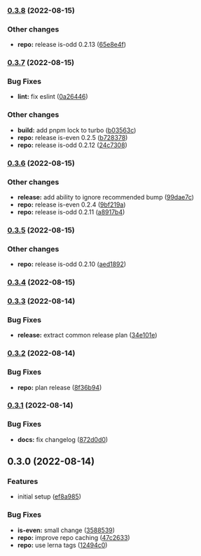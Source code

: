 

### [0.3.8](https://github.com/tuan231195/monorepo-template/compare/odd-server@0.3.7...odd-server@0.3.8) (2022-08-15)


### Other changes

* **repo:** release is-odd 0.2.13 ([65e8e4f](https://github.com/tuan231195/monorepo-template/commit/65e8e4f8d43b118d7e7226880fb4ec3724e29d7f))

### [0.3.7](https://github.com/tuan231195/monorepo-template/compare/odd-server@0.3.6...odd-server@0.3.7) (2022-08-15)


### Bug Fixes

* **lint:** fix eslint ([0a26446](https://github.com/tuan231195/monorepo-template/commit/0a2644655d0247ec13f24f38253f66d7e7a29d5d))


### Other changes

* **build:** add pnpm lock to turbo ([b03563c](https://github.com/tuan231195/monorepo-template/commit/b03563c9965a5323bdc7db70f0c807a41fe933ba))
* **repo:** release is-even 0.2.5 ([b728378](https://github.com/tuan231195/monorepo-template/commit/b728378f4517065206c79313d59f61b2e9c7d736))
* **repo:** release is-odd 0.2.12 ([24c7308](https://github.com/tuan231195/monorepo-template/commit/24c73086de6c8f3fc529725b348134ac298152f8))

### [0.3.6](https://github.com/tuan231195/monorepo-template/compare/odd-server@0.3.5...odd-server@0.3.6) (2022-08-15)


### Other changes

* **release:** add ability to ignore recommended bump ([99dae7c](https://github.com/tuan231195/monorepo-template/commit/99dae7c5b8c31daa072b8355080d684cdd3fe203))
* **repo:** release is-even 0.2.4 ([9bf219a](https://github.com/tuan231195/monorepo-template/commit/9bf219a35f3720f467d6acd9fff2ef50f6f7361a))
* **repo:** release is-odd 0.2.11 ([a8917b4](https://github.com/tuan231195/monorepo-template/commit/a8917b46b8131a41bb30298bccf133be5eef8c44))

### [0.3.5](https://github.com/tuan231195/monorepo-template/compare/odd-server@0.3.4...odd-server@0.3.5) (2022-08-15)


### Other changes

* **repo:** release is-odd 0.2.10 ([aed1892](https://github.com/tuan231195/monorepo-template/commit/aed189234c23a6bf58f96952211ce907f96b7a12))

### [0.3.4](https://github.com/tuan231195/monorepo-template/compare/odd-server@0.3.3...odd-server@0.3.4) (2022-08-15)

### [0.3.3](https://github.com/tuan231195/monorepo-template/compare/odd-server@0.3.2...odd-server@0.3.3) (2022-08-14)


### Bug Fixes

* **release:** extract common release plan ([34e101e](https://github.com/tuan231195/monorepo-template/commit/34e101e6c3fee78679a727c1dfafcb69774769ac))

### [0.3.2](https://github.com/tuan231195/monorepo-template/compare/odd-server@0.3.1...odd-server@0.3.2) (2022-08-14)


### Bug Fixes

* **repo:** plan release ([8f36b94](https://github.com/tuan231195/monorepo-template/commit/8f36b9451c047e0770e68013ee054921608b78df))

### [0.3.1](https://github.com/tuan231195/monorepo-template/compare/odd-server@0.3.0...odd-server@0.3.1) (2022-08-14)


### Bug Fixes

* **docs:** fix changelog ([872d0d0](https://github.com/tuan231195/monorepo-template/commit/872d0d01e09a63391db09046dcdd323163d00e3e))

## 0.3.0 (2022-08-14)


### Features

* initial setup ([ef8a985](https://github.com/tuan231195/monorepo-template/commit/ef8a98584c0b3ee00e3a8d07bf441382374ba38c))


### Bug Fixes

* **is-even:** small change ([3588539](https://github.com/tuan231195/monorepo-template/commit/3588539641ede3660a22fd535f26e17f0e70df6c))
* **repo:** improve repo caching ([47c2633](https://github.com/tuan231195/monorepo-template/commit/47c26337a3d262312b311a3052043c75f7e88d6b))
* **repo:** use lerna tags ([12494c0](https://github.com/tuan231195/monorepo-template/commit/12494c0cfb6057b97d23f66bd247a292385a49ca))